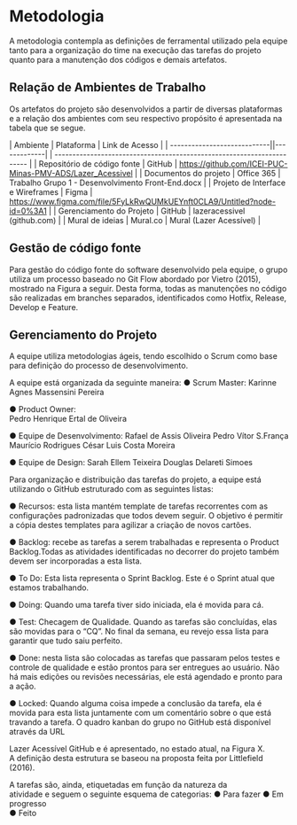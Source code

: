 
# Metodologia

A metodologia contempla as definições de ferramental utilizado pela equipe tanto para a organização do time na execução das tarefas do projeto quanto para a manutenção dos códigos e demais artefatos.

## Relação de Ambientes de Trabalho 

Os artefatos do projeto são desenvolvidos a partir de diversas plataformas e a relação dos ambientes com seu respectivo propósito é apresentada na tabela que se segue.

| Ambiente | Plataforma | Link de Acesso |
| ----------------------------||-------------| | ---------------------------------------------------------------------- |
| Repositório de código fonte | GitHub | https://github.com/ICEI-PUC-Minas-PMV-ADS/Lazer_Acessivel |
| Documentos do projeto | Office 365 | Trabalho Grupo 1 - Desenvolvimento Front-End.docx |
| Projeto de Interface e  Wireframes | Figma | https://www.figma.com/file/5FyLkRwQUMkUEYnft0CLA9/Untitled?node-id=0%3A1 |
| Gerenciamento do Projeto | GitHub | lazeracessivel (github.com) |
| Mural de ideias | Mural.co | Mural (Lazer Acessível) |

## Gestão de código fonte

Para gestão do código fonte do software desenvolvido pela equipe, o grupo utiliza um processo baseado no Git Flow abordado por Vietro (2015), mostrado na Figura a seguir. Desta forma, todas as manutenções no código são realizadas em branches separados, identificados como Hotfix, Release, Develop e Feature. 

## Gerenciamento do Projeto

A equipe utiliza metodologias ágeis, tendo escolhido o Scrum como base para definição do processo de desenvolvimento. 

A equipe está organizada da seguinte maneira:
● Scrum Master:
Karinne Agnes Massensini Pereira

● Product Owner:  
Pedro Henrique Ertal de Oliveira

● Equipe de Desenvolvimento: 
Rafael de Assis Oliveira 
Pedro Vítor S.França 
Maurício Rodrigues 
César Luis Costa Moreira

● Equipe de Design: 
Sarah Ellem Teixeira 
Douglas Delareti Simoes


Para organização e distribuição das tarefas do projeto, a equipe está utilizando o GitHub estruturado com as seguintes listas:  

 
● Recursos: esta lista mantém template de tarefas recorrentes com as configurações padronizadas que todos devem seguir. O objetivo é permitir a cópia destes templates para agilizar a criação de novos cartões. 

● 	Backlog: recebe as tarefas a serem trabalhadas e representa o Product Backlog.Todas as atividades identificadas no decorrer do projeto também devem ser incorporadas a esta lista. 

●    To Do: Esta lista representa o Sprint Backlog. Este é o Sprint atual que estamos 
trabalhando. 

●     Doing: Quando uma tarefa tiver sido iniciada, ela é movida para cá. 

●   Test: Checagem de Qualidade. Quando as tarefas são concluídas, elas são movidas para o “CQ”. No final da semana, eu revejo essa lista para garantir que tudo saiu perfeito. 

●    Done: nesta lista são colocadas as tarefas que passaram pelos testes e controle de qualidade e estão prontos para ser entregues ao usuário. Não há mais edições ou revisões necessárias, ele está agendado e pronto para a ação.

●     Locked: Quando alguma coisa impede a conclusão da tarefa, ela é movida para esta lista juntamente com um comentário sobre o que está travando a tarefa. 
O quadro kanban do grupo no GitHub está disponível através da URL  

Lazer Acessível GitHub e é apresentado, no estado atual, na Figura X.  
A definição desta estrutura se baseou na proposta feita por Littlefield (2016). 

A tarefas são, ainda, etiquetadas em função da natureza da  
atividade e seguem o seguinte esquema de categorias: 
● Para fazer 
● Em progresso  
● Feito 


